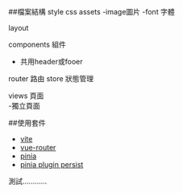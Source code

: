 ##檔案結構
style css
assets
    -image圖片
    -font 字體




layout

components 組件
- 共用header或fooer

router 路由
store  狀態管理

views  頁面  
 -獨立頁面


##使用套件
- [vite](https://cn.vitejs.dev)
- [vue-router](https://router.vuejs.org/zh)
- [pinia](https://pinia.vuejs.org/zh)
- [pinia plugin persist](https://seb-l.github.io/pinia-plugin-persist)


測試............